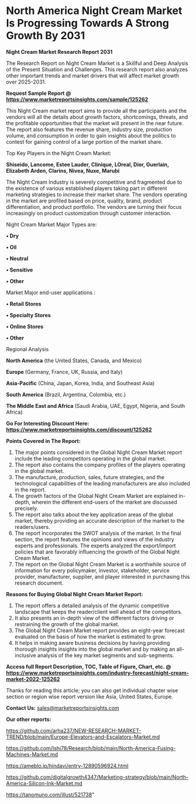# North America Night Cream Market Is Progressing Towards A Strong Growth By 2031

<strong>Night Cream Market Research Report 2031</strong>

The Research Report on Night Cream Market is a Skillful and Deep Analysis of the Present Situation and Challenges. This research report also analyzes other important trends and market drivers that will affect market growth over 2025-2031.

<strong>Request Sample Report @ <a href=https://www.marketreportsinsights.com/sample/125262>https://www.marketreportsinsights.com/sample/125262</a></strong>

This Night Cream market report aims to provide all the participants and the vendors will all the details about growth factors, shortcomings, threats, and the profitable opportunities that the market will present in the near future. The report also features the revenue share, industry size, production volume, and consumption in order to gain insights about the politics to contest for gaining control of a large portion of the market share.

Top Key Players in the Night Cream Market:

<strong>Shiseido, Lancome, Estee Lauder, Clinique, LOreal, Dior, Guerlain, Elizabeth Arden, Clarins, Nivea, Nuxe, Marubi</strong>

The Night Cream Industry is severely competitive and fragmented due to the existence of various established players taking part in different marketing strategies to increase their market share. The vendors operating in the market are profiled based on price, quality, brand, product differentiation, and product portfolio. The vendors are turning their focus increasingly on product customization through customer interaction.

Night Cream Market Major Types are:

<strong>• Dry

• Oil

• Neutral

• Sensitive

• Other</strong>

Market Major end-user applications :

<strong>• Retail Stores

• Specialty Stores

• Online Stores

• Other</strong>

Regional Analysis

</u><strong><b>North America</b></strong> (the United States, Canada, and Mexico)

<strong><b>Europe </b></strong>(Germany, France, UK, Russia, and Italy)

<strong><b>Asia-Pacific</b></strong> (China, Japan, Korea, India, and Southeast Asia)

<strong><b>South America</b></strong> (Brazil, Argentina, Colombia, etc.)

<strong><b>The Middle East and Africa</b></strong> (Saudi Arabia, UAE, Egypt, Nigeria, and South Africa)

<strong>Go For Interesting Discount Here: <a href=https://www.marketreportsinsights.com/discount/125262>https://www.marketreportsinsights.com/discount/125262</a></strong>

<strong>Points Covered in The Report:</strong>
<ol>
  <li>The major points considered in the Global Night Cream Market report include the leading competitors operating in the global market.</li>
  <li>The report also contains the company profiles of the players operating in the global market.</li>
  <li>The manufacture, production, sales, future strategies, and the technological capabilities of the leading manufacturers are also included in the report.</li>
  <li>The growth factors of the Global Night Cream Market are explained in-depth, wherein the different end-users of the market are discussed precisely.</li>
  <li>The report also talks about the key application areas of the global market, thereby providing an accurate description of the market to the readers/users.</li>
  <li>The report incorporates the SWOT analysis of the market. In the final section, the report features the opinions and views of the industry experts and professionals. The experts analyzed the export/import policies that are favorably influencing the growth of the Global Night Cream Market.</li>
  <li>The report on the Global Night Cream Market is a worthwhile source of information for every policymaker, investor, stakeholder, service provider, manufacturer, supplier, and player interested in purchasing this research document.</li>
</ol>
<strong>Reasons for Buying Global Night Cream Market Report:</strong>

<ol>
  <li>The report offers a detailed analysis of the dynamic competitive landscape that keeps the reader/client well ahead of the competitors.</li>
  <li>It also presents an in-depth view of the different factors driving or restraining the growth of the global market.</li>
  <li>The Global Night Cream Market report provides an eight-year forecast evaluated on the basis of how the market is estimated to grow.</li>
  <li>It helps in making aware business decisions by having providing thorough insights insights into the global market and by making an all-inclusive analysis of the key market segments and sub-segments.</li>
</ol>
<strong>Access full Report Description, TOC, Table of Figure, Chart, etc. @ <a href=https://www.marketreportsinsights.com/industry-forecast/night-cream-market-2022-125262>https://www.marketreportsinsights.com/industry-forecast/night-cream-market-2022-125262</a></strong>


Thanks for reading this article; you can also get individual chapter wise section or region wise report version like Asia, United States, Europe.

<strong>Contact Us:</strong>
sales@marketreportsinsights.com

<strong>Our other reports:</strong>

<a href=https://github.com/arha237/NEW-RESEARCH-MARKET-TREND/blob/main/Europe-Elevators-and-Escalators-Market.md>https://github.com/arha237/NEW-RESEARCH-MARKET-TREND/blob/main/Europe-Elevators-and-Escalators-Market.md</a>

<a href=https://github.com/Ishi78/Research/blob/main/North-America-Fusing-Machines-Market.md>https://github.com/Ishi78/Research/blob/main/North-America-Fusing-Machines-Market.md</a>

<a href=https://ameblo.jp/hindavi/entry-12890596924.html>https://ameblo.jp/hindavi/entry-12890596924.html</a>

<a href=https://github.com/digitalgrowth4347/Marketing-strategy/blob/main/North-America-Silicon-Ink-Market.md>https://github.com/digitalgrowth4347/Marketing-strategy/blob/main/North-America-Silicon-Ink-Market.md</a>

<a href=https://tanomuno.com/illust/521738>https://tanomuno.com/illust/521738</a>"
